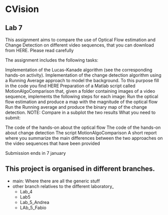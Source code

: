 # CVision

## Lab 7 

This assignment aims to compare the use of Optical Flow estimation and Change Detection on different video sequences, that you can download from HERE. Please read carefully

The assignment includes the following tasks:

Implementation of the Lucas-Kanade algorithm (see the corresponding hands-on activity). 
Implementation of the change detection algorithm using a Running Average approach to model the background. To this purpose fill in the code you find HERE
Preparation of a Matlab script called MotionAlgoComparison that, given a folder containing images of a video sequence, implements the following steps for each image:
Run the optical flow estimation and produce a map with the magnitude of the optical flow
Run the Running average and produce the binary map of the change detection. NOTE: 
Compare in a subplot the two results
What you need to submit:

The code of the hands-on about the optical flow
The code of the hands-on about change detection
The script MotionAlgoComparison
A short report where you summarize the main differences between the two approaches on the video sequences that have been provided

Submission ends in 7 january

## This project is organised in different branches. 

 - main: Where there are all the generic stuff
 - other branch relatives to the different laboratory_ 
 	- Lab_4
 	- Lab5
 	- Lab_5_Andrea 
 	- LAb_5_Fabio
 
 

